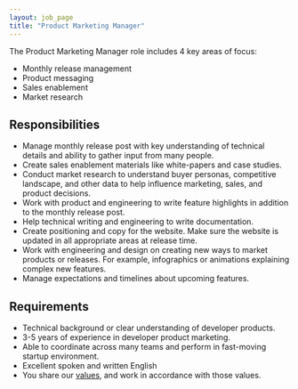 ```yaml
---
layout: job_page
title: "Product Marketing Manager"
---
```

The Product Marketing Manager role includes 4 key areas of focus:

* Monthly release management
* Product messaging
* Sales enablement
* Market research

## Responsibilities

* Manage monthly release post with key understanding of technical details and ability to gather input from many people.
* Create sales enablement materials like white-papers and case studies.
* Conduct market research to understand buyer personas, competitive landscape, and other data to help influence marketing, sales, and product decisions.
* Work with product and engineering to write feature highlights in addition to the monthly release post.
* Help technical writing and engineering to write documentation.
* Create positioning and copy for the website. Make sure the website is updated in all appropriate areas at release time.
* Work with engineering and design on creating new ways to market products or releases. For example, infographics or animations explaining complex new features.
* Manage expectations and timelines about upcoming features.

## Requirements

* Technical background or clear understanding of developer products.
* 3-5 years of experience in developer product marketing.
* Able to coordinate across many teams and perform in fast-moving startup environment.
* Excellent spoken and written English
* You share our [values](/handbook/#values), and work in accordance with those values.
